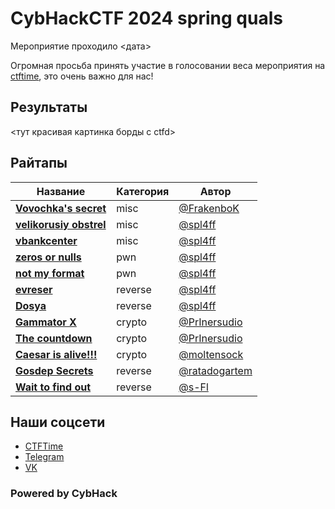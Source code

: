 # CybHackCTF 2024 spring quals

Мероприятие проходило <дата>

Огромная просьба принять участие в голосовании веса мероприятия на [ctftime](<ссылка на ивент>), это очень важно для нас!

## Результаты
<тут красивая картинка борды с ctfd>

## Райтапы

| Название | Категория | Автор | 
|----------|-----------|-------|
| **[Vovochka's secret](writeups/misc/Vovochka's_secret)** | misc | [@FrakenboK](https://github.com/FrakenboK) |
| **[velikorusiy obstrel](writeups/misc/velikorusiy%20obstrel)** | misc | [@spl4ff](https://github.com/spl4ff) |
| **[vbankcenter](writeups/misc/vbankcenter)** | misc | [@spl4ff](https://github.com/spl4ff) |
| **[zeros or nulls](writeups/pwn/zeros%20or%20nulls)** | pwn | [@spl4ff](https://github.com/spl4ff) |
| **[not my format](writeups/pwn/not%20my%20format)** | pwn | [@spl4ff](https://github.com/spl4ff) |
| **[evreser](writeups/reverse/evreser)** | reverse | [@spl4ff](https://github.com/spl4ff) |
| **[Dosya](writeups/reverse/Dosya)** | reverse | [@spl4ff](https://github.com/spl4ff) |
| **[Gammator X](writeups/crypto/Gammator%20X)** | crypto | [@PrInersudio](https://github.com/PrInersudio) |
| **[The countdown](writeups/crypto/The%20countdown)** | crypto | [@PrInersudio](https://github.com/PrInersudio) |
| **[Caesar is alive!!!](writeups/crypto/Caesar%20is%20alive!!!)** | crypto | [@moltensock](https://github.com/moltensock) |
| **[Gosdep Secrets](writeups/reverse/Gosdep%20Secrets)** | reverse | [@ratadogartem](https://github.com/ratadogartem) |
| **[Wait to find out](writeups/reverse/Wait%20to%20find%20out)** | reverse | [@s-Fl](https://github.com/s-Fl) |

## Наши соцсети
- [CTFTime](https://ctftime.org/team/278998)
- [Telegram](https://t.me/kibhackctf)
- [VK](https://vk.com/cyberhackerss)

### Powered by CybHack
